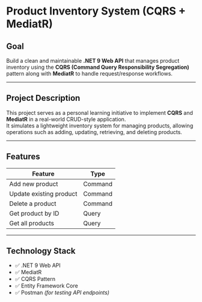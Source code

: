 #  Product Inventory System (CQRS + MediatR)

##  Goal
Build a clean and maintainable **.NET 9 Web API** that manages product inventory using the **CQRS (Command Query Responsibility Segregation)** pattern along with **MediatR** to handle request/response workflows.

---

## Project Description
This project serves as a personal learning initiative to implement **CQRS** and **MediatR** in a real-world CRUD-style application.  
It simulates a lightweight inventory system for managing products, allowing operations such as adding, updating, retrieving, and deleting products.

---

## Features

| Feature              | Type   |
|----------------------|--------|
| Add new product      | Command |
| Update existing product | Command |
| Delete a product     | Command |
| Get product by ID    | Query   |
| Get all products     | Query   |

---

## Technology Stack

- ✅ .NET 9 Web API  
- ✅ MediatR  
- ✅ CQRS Pattern  
- ✅ Entity Framework Core 
- ✅ Postman *(for testing API endpoints)*
